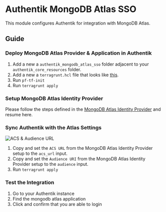 # Authentik MongoDB Atlas SSO

This module configures Authentik for integration with MongoDB Atlas.

## Guide

### Deploy MongoDB Atlas Provider & Application in Authentik

1. Add a new a `authentik_mongodb_atlas_sso` folder adjacent to your `authentik_core_resources` folder.
2. Add a new a `terragrunt.hcl` file that looks like [this](https://github.com/Panfactum/stack/blob/__PANFACTUM_VERSION_MAIN__/packages/reference/environments/production/us-east-2/authentik_mongodb_atlas_sso/terragrunt.hcl).
3. Run `pf-tf-init`
4. Run `terragrunt apply`

### Setup MongoDB Atlas Identity Provider

Please follow the steps defined in the [MongoDB Atlas Identity Provider](/docs/main/reference/infrastructure-modules/direct/authentik/mongodb_atlas_identity_provider) and resume here. 

### Sync Authentik with the Atlas Settings

![ACS & Audience URL](doc_images/mongodb-atlas-identity-providers-acs-url.png)

1. Copy and set the `ACS URL` from the MongoDB Atlas Identity Provider setup to the `acs_url` input.
2. Copy and set the `Audience URI` from the MongoDB Atlas Identity Provider setup to the `audience` input.
3. Run `terragrunt apply`

### Test the Integration

1. Go to your Authentik instance
2. Find the mongodb atlas application
3. Click and confirm that you are able to login